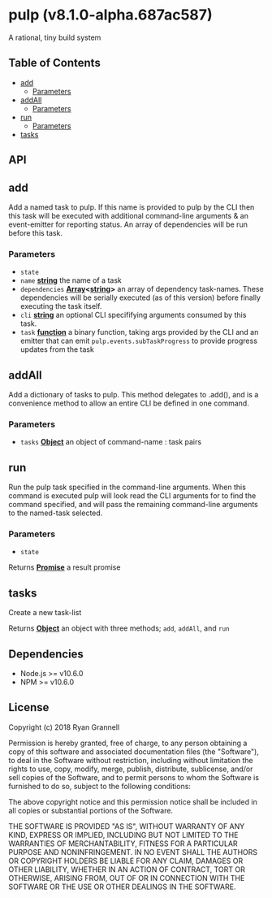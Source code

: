 
# pulp (v8.1.0-alpha.687ac587)

A rational, tiny build system

## Table of Contents

- [add](#add)
  * [Parameters](#parameters)
- [addAll](#addall)
  * [Parameters](#parameters-1)
- [run](#run)
  * [Parameters](#parameters-2)
- [tasks](#tasks)

## API

<!-- Generated by documentation.js. Update this documentation by updating the source code. -->

## add

Add a named task to pulp. If this name is provided to pulp by the CLI then this task
  will be executed with additional command-line arguments & an event-emitter for reporting
  status. An array of dependencies will be run before this task.

### Parameters

-   `state`  
-   `name` **[string][1]** the name of a task
-   `dependencies` **[Array][2]&lt;[string][1]>** an array of dependency task-names. These dependencies will be
      serially executed (as of this version) before finally executing the task itself.
-   `cli` **[string][1]** an optional CLI specififying arguments consumed by this task.
-   `task` **[function][3]** a binary function, taking args provided by the CLI and an emitter that
      can emit `pulp.events.subTaskProgress` to provide progress updates from the task

## addAll

Add a dictionary of tasks to pulp. This method delegates to .add(), and is a convenience method
  to allow an entire CLI be defined in one command.

### Parameters

-   `tasks` **[Object][4]** an object of command-name : task pairs

## run

Run the pulp task specified in the command-line arguments. When this command
  is executed pulp will look read the CLI arguments for to find the command specified, and
  will pass the remaining command-line arguments to the named-task selected.

### Parameters

-   `state`  

Returns **[Promise][5]** a result promise

## tasks

Create a new task-list

Returns **[Object][4]** an object with three  methods; `add`, `addAll`, and `run`

[1]: https://developer.mozilla.org/docs/Web/JavaScript/Reference/Global_Objects/String

[2]: https://developer.mozilla.org/docs/Web/JavaScript/Reference/Global_Objects/Array

[3]: https://developer.mozilla.org/docs/Web/JavaScript/Reference/Statements/function

[4]: https://developer.mozilla.org/docs/Web/JavaScript/Reference/Global_Objects/Object

[5]: https://developer.mozilla.org/docs/Web/JavaScript/Reference/Global_Objects/Promise


## Dependencies

- Node.js >= v10.6.0
- NPM >= v10.6.0

## License

Copyright (c) 2018 Ryan Grannell

Permission is hereby granted, free of charge, to any person obtaining a copy of this software and associated documentation files (the "Software"), to deal in the Software without restriction, including without limitation the rights to use, copy, modify, merge, publish, distribute, sublicense, and/or sell copies of the Software, and to permit persons to whom the Software is furnished to do so, subject to the following conditions:

The above copyright notice and this permission notice shall be included in all copies or substantial portions of the Software.

THE SOFTWARE IS PROVIDED "AS IS", WITHOUT WARRANTY OF ANY KIND, EXPRESS OR IMPLIED, INCLUDING BUT NOT LIMITED TO THE WARRANTIES OF MERCHANTABILITY, FITNESS FOR A PARTICULAR PURPOSE AND NONINFRINGEMENT. IN NO EVENT SHALL THE AUTHORS OR COPYRIGHT HOLDERS BE LIABLE FOR ANY CLAIM, DAMAGES OR OTHER LIABILITY, WHETHER IN AN ACTION OF CONTRACT, TORT OR OTHERWISE, ARISING FROM, OUT OF OR IN CONNECTION WITH THE SOFTWARE OR THE USE OR OTHER DEALINGS IN THE SOFTWARE.
